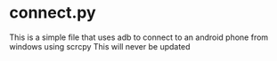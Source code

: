# connect.py
This is a simple file that uses adb to connect to an android phone from windows using scrcpy
This will never be updated
